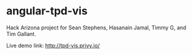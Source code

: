 # angular-tpd-vis

Hack Arizona project for Sean Stephens, Hasanain Jamal, Timmy G, and Tim Gallant. 

Live demo link: http://tpd-vis.privy.io/
